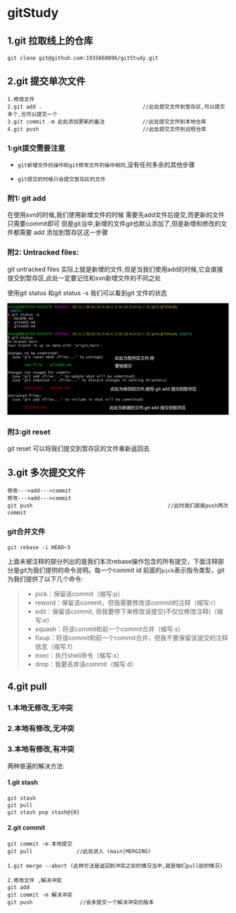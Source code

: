 # gitStudy

## 1.git  拉取线上的仓库

```git
git clone git@github.com:1935868896/gitStudy.git
```

## 2.git 提交单次文件

```
1.修改文件
2.git add .                                //此处提交文件到暂存区,可以提交多个,也可以提交一个
3.git commit -m 此处添加更新的备注            //此处提交文件到本地仓库
4.git push                                 //此处提交文件到远程仓库
```

### 1:git提交需要注意

- `git新增文件的操作和git修改文件的操作相同`,没有任何多余的其他步骤

-  `git提交的时候只会提交暂存区的文件`

### 附1: git add

在使用svn的时候,我们使用新增文件的时候 需要先add文件后提交,而更新的文件只需要commit即可
但是git当中,新增的文件git也默认添加了,但是新增和修改的文件都需要 add 添加到暂存区这一步骤

### 附2: Untracked files:

git untracked files 实际上就是新增的文件,但是当我们使用add的时候,它会直接提交到暂存区,此处一定要记住和svn新增文件的不同之处

使用git status 和git status -s 我们可以看到git 文件的状态

![](./图库/微信截图_20201224110834.png)

### 附3:git reset 

git reset 可以将我们提交到暂存区的文件重新返回去

## 3.git 多次提交文件

```
修改--->add--->commit
修改--->add--->commit
git push                                           //此时我们直接push两次commit
```

### git合并文件

```
git rebase -i HEAD~3
```

上面未被注释的部分列出的是我们本次rebase操作包含的所有提交，下面注释部分是git为我们提供的命令说明。每一个commit id 前面的`pick`表示指令类型，git 为我们提供了以下几个命令:



> - pick：保留该commit（缩写:p）
> - reword：保留该commit，但我需要修改该commit的注释（缩写:r）
> - edit：保留该commit, 但我要停下来修改该提交(不仅仅修改注释)（缩写:e）
> - squash：将该commit和前一个commit合并（缩写:s）
> - fixup：将该commit和前一个commit合并，但我不要保留该提交的注释信息（缩写:f）
> - exec：执行shell命令（缩写:x）
> - drop：我要丢弃该commit（缩写:d）

## 4.git pull

### 1.本地无修改,无冲突



### 2.本地有修改,无冲突



### 3.本地有修改,有冲突

两种普遍的解决方法:

#### 1.git stash

```
git stash
git pull
git stash pop stash@{0}
```

#### 2.git commit

```
git commit -m 本地提交
git pull              //此处进入 (main|MERGING)

1.git merge --abort (此种方法是返回到冲突之前的情况当中,就是咱们pull前的情况)

2.修改文件 ,解决冲突
git add 
git commit -m 解决冲突
git push               //会多提交一个解决冲突的版本
```



